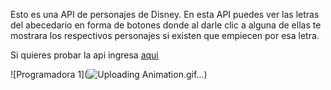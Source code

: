 Esto es una API de personajes de Disney.
En esta API puedes ver las letras del abecedario en forma de botones donde al darle clic a alguna de ellas te mostrara los respectivos personajes si existen que empiecen por esa letra.

Si quieres probar la api ingresa [aqui](https://tourmaline-bubblegum-ebe82e.netlify.app/)

![Programadora 1](![Uploading Animation.gif…]())
